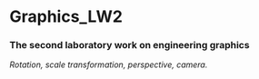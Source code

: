 <h1>Graphics_LW2</h1>
<h3>The second laboratory work on engineering graphics</h3>
<i>Rotation, scale transformation, perspective, camera.</i>
